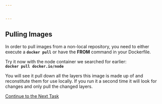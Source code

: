 ```yaml
---


---
```


<h2 id="pulling-images">Pulling Images</h2>
<p>In order to pull images from a non-local repository, you need to either execute a <strong><code>docker pull</code></strong> or have the <strong>FROM</strong> command in your Dockerfile.</p>
<p>Try it now with the node container we searched for earlier:<br>
<strong><code>docker pull docker.io/node</code></strong></p>
<p>You will see it pull down all the layers this image is made up of and reconstitute them for use locally. If you run it a second time it will look for changes and only pull the changed layers.</p>
<p><a href="https://github.com/Burwood/containers101/blob/master/containers_lab/task_4.md">Continue to the Next Task</a></p>

